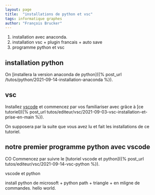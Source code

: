 ```yaml
---
layout: page
title:  "installations de python et vsc"
tags: informatique graphes
author: "François Brucker"
---
```



1. installation avec anaconda.
2. installation vsc + plugin francais + auto save
3. programme python et vsc

## installation python

On [installera la version anaconda de python]({% post_url /tutos/python/2021-09-14-installation-anaconda %}).

## vsc

Installez [vscode](https://code.visualstudio.com/) et commencez par vos familiariser avec grâce à [ce tutoriel]({% post_url tutos/editeur/vsc/2021-09-03-vsc-installation-et-prise-en-main %}).

On supposera par la suite que vous avez lu et fait les installations de ce tutoriel.

## notre premier programme python avec vscode

CO
Commencez par suivre le [tutoriel vscode et python]({% post_url tutos/editeur/vsc/2021-09-14-vsc-python %}).

vscode et python

install python de microsoft + python path + triangle + en mligne de commandes.
hello world.

